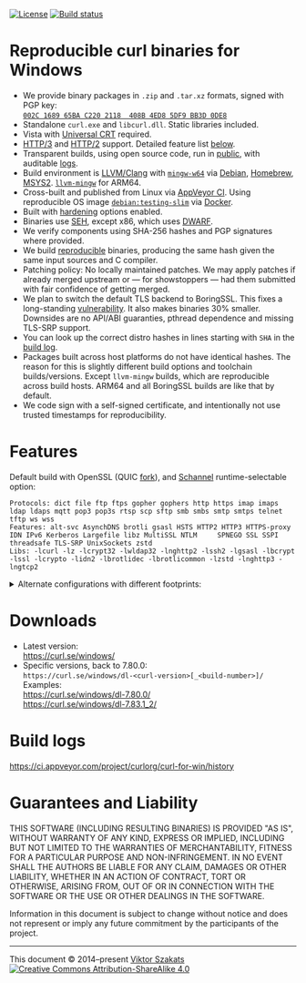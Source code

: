 [![License](https://raw.githubusercontent.com/curl/curl-for-win/main/MIT.svg?sanitize=1)](LICENSE.md)
[![Build status](https://ci.appveyor.com/api/projects/status/8yf6xjgq7u0cm013/branch/main?svg=true)](https://ci.appveyor.com/project/curlorg/curl-for-win/branch/main)

# Reproducible curl binaries for Windows

- We provide binary packages in `.zip` and `.tar.xz` formats,
  signed with PGP key:
  <br>[`002C 1689 65BA C220 2118  408B 4ED8 5DF9 BB3D 0DE8`](https://raw.githubusercontent.com/curl/curl-for-win/main/sign-pkg-public.asc)
- Standalone `curl.exe` and `libcurl.dll`. Static libraries included.
- Vista with
  [Universal CRT](https://devblogs.microsoft.com/cppblog/introducing-the-universal-crt/)
  required.
- [HTTP/3](https://en.wikipedia.org/wiki/HTTP/3) and
  [HTTP/2](https://en.wikipedia.org/wiki/HTTP/2) support.
  Detailed feature list [below](#features).
- Transparent builds, using open source code, run in
  [public](https://ci.appveyor.com/project/curlorg/curl-for-win/branch/main),
  with auditable [logs](#build-logs).
- Build environment is [LLVM/Clang](https://clang.llvm.org/) with
  [`mingw-w64`](https://sourceforge.net/p/mingw-w64/) via
  [Debian](https://packages.debian.org/testing/mingw-w64),
  [Homebrew](https://formulae.brew.sh/formula/mingw-w64),
  [MSYS2](https://www.msys2.org/).
  [`llvm-mingw`](https://github.com/mstorsjo/llvm-mingw) for ARM64.
- Cross-built and published from Linux via
  [AppVeyor CI](https://www.appveyor.com/). Using reproducible OS image
  [`debian:testing-slim`](https://github.com/debuerreotype/docker-debian-artifacts/tree/dist-amd64/testing/slim)
  via [Docker](https://hub.docker.com/_/debian/).
- Built with
  [hardening](https://en.wikipedia.org/wiki/Hardening_%28computing%29)
  options enabled.
- Binaries use
  [SEH](https://en.wikipedia.org/wiki/Microsoft-specific_exception_handling_mechanisms#SEH),
  except x86, which uses [DWARF](https://en.wikipedia.org/wiki/DWARF).
- We verify components using SHA-256 hashes and PGP signatures where provided.
- We build [reproducible](https://reproducible-builds.org/) binaries,
  producing the same hash given the same input sources and C compiler.
- Patching policy: No locally maintained patches. We may apply patches if
  already merged upstream or &mdash; for showstoppers &mdash; had them
  submitted with fair confidence of getting merged.
- We plan to switch the default TLS backend to BoringSSL. This fixes a
  long-standing [vulnerability](https://curl.se/docs/CVE-2019-5443.html). It
  also makes binaries 30% smaller. Downsides are no API/ABI guaranties, pthread
  dependence and missing TLS-SRP support.
- You can look up the correct distro hashes in lines starting with `SHA` in the
  [build log](https://ci.appveyor.com/project/curlorg/curl-for-win/branch/main).
- Packages built across host platforms do not have identical hashes.
  The reason for this is slightly different build options and toolchain
  builds/versions. Except `llvm-mingw` builds, which are reproducible across
  build hosts. ARM64 and all BoringSSL builds are like that by default.
- We code sign with a self-signed certificate, and intentionally not use
  trusted timestamps for reproducibility.

# Features

Default build with OpenSSL (QUIC [fork](https://github.com/quictls/openssl/)),
and [Schannel](https://docs.microsoft.com/windows/win32/com/schannel)
runtime-selectable option:
```
Protocols: dict file ftp ftps gopher gophers http https imap imaps ldap ldaps mqtt pop3 pop3s rtsp scp sftp smb smbs smtp smtps telnet tftp ws wss
Features: alt-svc AsynchDNS brotli gsasl HSTS HTTP2 HTTP3 HTTPS-proxy IDN IPv6 Kerberos Largefile libz MultiSSL NTLM     SPNEGO SSL SSPI threadsafe TLS-SRP UnixSockets zstd
Libs: -lcurl -lz -lcrypt32 -lwldap32 -lnghttp2 -lssh2 -lgsasl -lbcrypt -lssl -lcrypto -lidn2 -lbrotlidec -lbrotlicommon -lzstd -lnghttp3 -lngtcp2
```
<details><summary>Alternate configurations with different footprints:</summary><p>

```
"big":
Protocols: dict file ftp ftps gopher gophers http https imap imaps ldap ldaps mqtt pop3 pop3s rtsp scp sftp smb smbs smtp smtps telnet tftp ws wss
Features: alt-svc AsynchDNS brotli gsasl HSTS HTTP2 HTTP3 HTTPS-proxy IDN IPv6 Kerberos Largefile libz MultiSSL NTLM PSL SPNEGO SSL SSPI threadsafe         UnixSockets zstd
Libs: -lcurl -lz -lcrypt32 -lwldap32 -lnghttp2 -lssh2 -lgsasl          -lssl -lcrypto -lidn2 -lbrotlidec -lbrotlicommon -lzstd -lnghttp3 -lngtcp2 -lpsl -liconv -lunistring

"boringssl":
Protocols: dict file ftp ftps gopher gophers http https imap imaps ldap ldaps mqtt pop3 pop3s rtsp scp sftp smb smbs smtp smtps telnet tftp ws wss
Features: alt-svc AsynchDNS brotli gsasl HSTS HTTP2 HTTP3 HTTPS-proxy IDN IPv6 Kerberos Largefile libz MultiSSL NTLM     SPNEGO SSL SSPI threadsafe         UnixSockets zstd
Libs: -lcurl -lz -lcrypt32 -lwldap32 -lnghttp2 -lssh2 -lgsasl          -lssl -lcrypto -lidn2 -lbrotlidec -lbrotlicommon -lzstd -lnghttp3 -lngtcp2

"noh3", HTTP/2:
Protocols: dict file ftp ftps gopher gophers http https imap imaps ldap ldaps mqtt pop3 pop3s rtsp scp sftp smb smbs smtp smtps telnet tftp ws wss
Features: alt-svc AsynchDNS brotli gsasl HSTS HTTP2       HTTPS-proxy IDN IPv6 Kerberos Largefile libz MultiSSL NTLM     SPNEGO SSL SSPI threadsafe TLS-SRP UnixSockets zstd
Libs: -lcurl -lz -lcrypt32 -lwldap32 -lnghttp2 -lssh2 -lgsasl -lbcrypt -lssl -lcrypto -lidn2 -lbrotlidec -lbrotlicommon -lzstd

"mini", Schannel, with OS-provided IDN support:
Protocols: dict file ftp ftps gopher gophers http https imap imaps ldap ldaps mqtt pop3 pop3s rtsp scp sftp smb smbs smtp smtps telnet tftp ws wss
Features: alt-svc AsynchDNS        gsasl HSTS HTTP2                   IDN IPv6 Kerberos Largefile libz          NTLM     SPNEGO SSL SSPI threadsafe         UnixSockets
Libs: -lcurl -lz -lcrypt32 -lwldap32 -lnghttp2 -lssh2 -lgsasl -lbcrypt

"micro", without libssh2 and libgsasl:
Protocols: dict file ftp ftps gopher gophers http https imap imaps ldap ldaps mqtt pop3 pop3s rtsp          smb smbs smtp smtps telnet tftp ws wss
Features: alt-svc AsynchDNS              HSTS HTTP2                   IDN IPv6 Kerberos Largefile libz          NTLM     SPNEGO SSL SSPI threadsafe         UnixSockets
Libs: -lcurl -lz -lcrypt32 -lwldap32 -lnghttp2

"nano", HTTP/1.1:
Protocols: dict file ftp ftps gopher gophers http https imap imaps ldap ldaps mqtt pop3 pop3s rtsp          smb smbs smtp smtps telnet tftp ws wss
Features:         AsynchDNS              HSTS                         IDN IPv6 Kerberos Largefile libz          NTLM     SPNEGO SSL SSPI threadsafe         UnixSockets
Libs: -lcurl -lz -lcrypt32 -lwldap32

"pico", HTTP/1.1-only:
Protocols:                                   http https
Features:         AsynchDNS              HSTS                             IPv6          Largefile libz                          SSL SSPI threadsafe         UnixSockets
Libs: -lcurl -lz -lcrypt32
```
</p></details>

# Downloads

* Latest version:
  <br><https://curl.se/windows/>
* Specific versions, back to 7.80.0:<br>
  `https://curl.se/windows/dl-<curl-version>[_<build-number>]/`
  <br>Examples:
  <br><https://curl.se/windows/dl-7.80.0/>
  <br><https://curl.se/windows/dl-7.83.1_2/>

# Build logs

<https://ci.appveyor.com/project/curlorg/curl-for-win/history>

# Guarantees and Liability

THIS SOFTWARE (INCLUDING RESULTING BINARIES) IS PROVIDED "AS IS", WITHOUT
WARRANTY OF ANY KIND, EXPRESS OR IMPLIED, INCLUDING BUT NOT LIMITED TO THE
WARRANTIES OF MERCHANTABILITY, FITNESS FOR A PARTICULAR PURPOSE AND
NON-INFRINGEMENT. IN NO EVENT SHALL THE AUTHORS BE LIABLE FOR ANY CLAIM,
DAMAGES OR OTHER LIABILITY, WHETHER IN AN ACTION OF CONTRACT, TORT OR
OTHERWISE, ARISING FROM, OUT OF OR IN CONNECTION WITH THE SOFTWARE OR THE
USE OR OTHER DEALINGS IN THE SOFTWARE.

Information in this document is subject to change without notice and does
not represent or imply any future commitment by the participants of the
project.

---
This document &copy;&nbsp;2014&ndash;present [Viktor Szakats](https://vsz.me/)<br>
[![Creative Commons Attribution-ShareAlike 4.0](https://raw.githubusercontent.com/curl/curl-for-win/main/cc-by-sa.svg?sanitize=1)](https://creativecommons.org/licenses/by-sa/4.0/)
